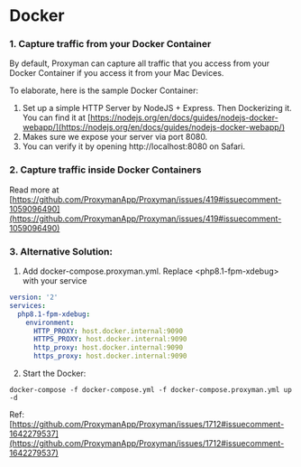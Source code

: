 # Docker

### 1. Capture traffic from your Docker Container

By default, Proxyman can capture all traffic that you access from your Docker Container if you access it from your Mac Devices.

To elaborate, here is the sample Docker Container:

1. Set up a simple HTTP Server by NodeJS + Express. Then Dockerizing it. You can find it at [https://nodejs.org/en/docs/guides/nodejs-docker-webapp/](https://nodejs.org/en/docs/guides/nodejs-docker-webapp/)
2. Makes sure we expose your server via port 8080.
3. You can verify it by opening http://localhost:8080 on Safari.

### 2. Capture traffic inside Docker Containers

Read more at [https://github.com/ProxymanApp/Proxyman/issues/419#issuecomment-1059096490](https://github.com/ProxymanApp/Proxyman/issues/419#issuecomment-1059096490)

### 3. Alternative Solution:

1. Add docker-compose.proxyman.yml. Replace \<php8.1-fpm-xdebug> with your service

```yaml
version: '2'
services:
  php8.1-fpm-xdebug:
    environment:
      HTTP_PROXY: host.docker.internal:9090
      HTTPS_PROXY: host.docker.internal:9090
      http_proxy: host.docker.internal:9090
      https_proxy: host.docker.internal:9090
```

2. Start the Docker:

`docker-compose -f docker-compose.yml -f docker-compose.proxyman.yml up -d`

Ref: [https://github.com/ProxymanApp/Proxyman/issues/1712#issuecomment-1642279537](https://github.com/ProxymanApp/Proxyman/issues/1712#issuecomment-1642279537)
